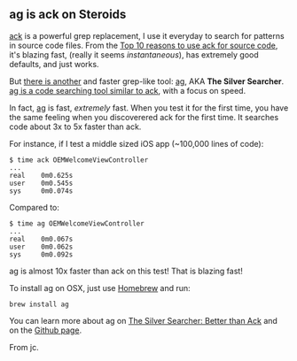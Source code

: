 ## ag is ack on Steroids

[ack][] is a powerful grep replacement, I use it everyday to search for patterns in source code files. From the [Top 10 reasons to use ack for source code][], it's blazing fast, (really it seems _instantaneous_), has extremely good defaults, and just works.

But [there is another][] and faster grep-like tool: [ag][], AKA __The Silver Searcher__. [ag is a code searching tool similar to ack][], with a focus on speed.

In fact, [ag][] is fast, _extremely_ fast. When you test it for the first time, you have the same feeling when you discoverered ack for the first time. It searches code about 3x to 5x faster than ack.

For instance, if I test a middle sized iOS app (~100,000 lines of code):

    $ time ack OEMWelcomeViewController
    ...
    real    0m0.625s
    user    0m0.545s
    sys     0m0.074s
    
Compared to:

    $ time ag OEMWelcomeViewController
    ...
    real    0m0.067s
    user    0m0.062s
    sys     0m0.092s

ag is almost 10x faster than ack on this test! That is blazing fast! 

To install ag on OSX, just use [Homebrew][] and run:

    brew install ag

You can learn more about ag on [The Silver Searcher: Better than Ack][] and on the [Github page][].

From jc.

[Top 10 reasons to use ack for source code]: http://beyondgrep.com/why-ack/
[there is another]: http://en.wikipedia.org/wiki/Yoda
[The Silver Searcher: Better than Ack]: http://geoff.greer.fm/2011/12/27/the-silver-searcher-better-than-ack/
[Github page]: https://github.com/ggreer/the_silver_searcher
[ag]: https://github.com/ggreer/the_silver_searcher
[ack]: http://beyondgrep.com
[ag is a code searching tool similar to ack]: https://github.com/ggreer/the_silver_searcher
[Homebrew]: http://brew.sh




